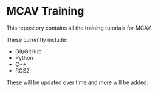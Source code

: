 # MCAV Training

This repository contains all the training tutorials for MCAV.

These currently include:
- Git/GitHub
- Python
- C++
- ROS2



These will be updated over time and more will be added.